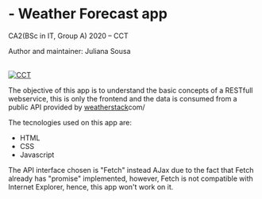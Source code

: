 
# - Weather Forecast app
CA2(BSc in IT, Group A) 2020 – CCT

Author and maintainer: Juliana Sousa

<br/>[![CCT](https://www.cct.ie/wp-content/themes/hdcct/img/atoms/logo.jpg)](http://cct.ie)

The objective of this app is to understand the basic concepts of a RESTfull webservice, this is only the frontend and the data is consumed from a public API provided by [weatherstack](https://weatherstack.)com/

The tecnologies used on this app are:
- HTML
- CSS
- Javascript

The API interface chosen is "Fetch" instead AJax due to the fact that Fetch already has "promise" implemented, however, Fetch is not compatible with Internet Explorer, hence, this app won't work on it.